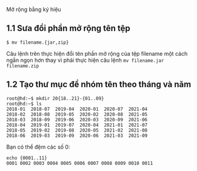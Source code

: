 Mở rộng bằng ký hiệu
## 1.1 Sưa đổi phần mở rộng tên tệp
```
$ mv filename.{jar,zip}
```
Câu lệnh trên thực hiện đổi tên phần mở rộng của tệp filename một cách ngắn ngọn hơn thay vì phải thực hiện câu lệnh `mv filename.jar filename.zip`

## 1.2 Tạo thư mục để nhóm tên theo tháng và năm
```
root@hd:~$ mkdir 20{18..21}-{01..09}
root@hd:~$ ls
2018-01  2018-07  2019-04  2020-01  2020-07  2021-04
2018-02  2018-08  2019-05  2020-02  2020-08  2021-05
2018-03  2018-09  2019-06  2020-03  2020-09  2021-06
2018-04  2019-01  2019-07  2020-04  2021-01  2021-07
2018-05  2019-02  2019-08  2020-05  2021-02  2021-08
2018-06  2019-03  2019-09  2020-06  2021-03  2021-09
```

Bạn có thể đệm các số 0:
```
echo {0001..11}
0001 0002 0003 0004 0005 0006 0007 0008 0009 0010 0011
```
